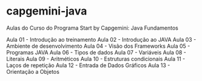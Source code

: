 # capgemini-java
Aulas do Curso do Programa Start by Capgemini: Java Fundamentos

Aula 01 - Introdução ao treinamento 
Aula 02 - Introdução ao JAVA
Aula 03 - Ambiente de desenvolvimento
Aula 04 - Visão dos Frameworks
Aula 05 - Programas JAVA
Aula 06 - Tipos de dados
Aula 07 - Variáveis
Aula 08 - Literais
Aula 09 - Aritméticos
Aula 10 - Estruturas condicionais
Aula 11 - Laços de repetição
Aula 12 - Entrada de Dados Gráficos
Aula 13 - Orientação a Objetos

